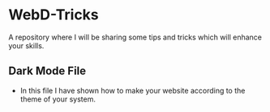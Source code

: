 # WebD-Tricks
A repository where I will be sharing some tips and tricks which will enhance your skills.


## Dark Mode File
- In this file I have shown how to make your website according to the theme of your system.
